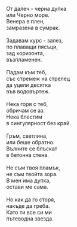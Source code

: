 От далеч - черна дупка\
или Черно море.\
Венера в плен,\
замразена в сумрак.\
\
Задавам курс - залез,\
по плаващи пясъци,\
зад хоризонта,\
възпламенен.\
\
Падам към теб,\
със стремеж на стрелец\
да уцели десятка\
във водовъртеж.\
\
Нека горя с теб,\
обричам се аз.\
Нека блестим\
в сингулярност без край.\
\
Гръм, светлина,\
или беше обратно.\
Вълните се блъскат\
в бетонна стена.\
\
Не съм твоя пламък,\
не съм твойта зора.\
В мен има дупка,\
остави ме сама.\
\
Но как да го сторя,\
накъде да греба.\
Като ти все си ми\
пътеводна звезда.
